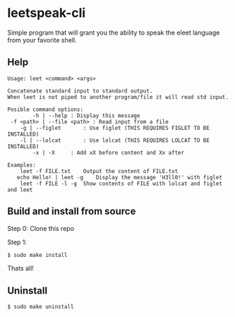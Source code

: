 # leetspeak-cli
Simple program that will grant you the ability to speak the eleet language from your favorite shell.  
  
## Help  
```
Usage: leet <command> <args>

Concatenate standard input to standard output.
When leet is not piped to another program/file it will read std input.

Posible command options:
		-h | --help : Display this message
 -f <path> | --file <path> : Read input from a file
	-g | --figlet	    : Use figlet (THIS REQUIRES FIGLET TO BE INSTALLED)
	-l | --lolcat	    : Use lolcat (THIS REQUIRES LOLCAT TO BE INSTALLED)
		-x | -X	    : Add xX before content and Xx after

Examples:
	leet -f FILE.txt	Output the content of FILE.txt
   echo Hello! | leet -g	Display the message 'H3ll0!' with figlet
	leet -f FILE -l -g	Show contents of FILE with lolcat and figlet and leet
```
  
## Build and install from source
Step 0: 
Clone this repo  
  
Step 1:
``` sh
$ sudo make install
```
  
Thats all!
## Uninstall
``` sh
$ sudo make uninstall
```
